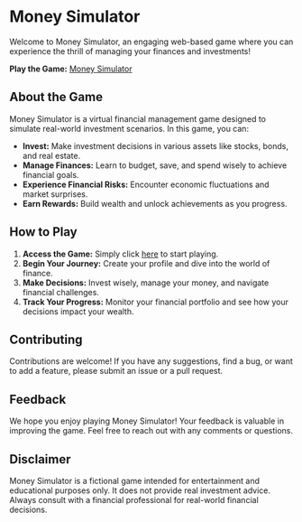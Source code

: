 # Money Simulator

Welcome to Money Simulator, an engaging web-based game where you can experience the thrill of managing your finances and investments!

**Play the Game:** [Money Simulator](http://money-sim.free.nf/?i=1)

## About the Game

Money Simulator is a virtual financial management game designed to simulate real-world investment scenarios. In this game, you can:

- **Invest:** Make investment decisions in various assets like stocks, bonds, and real estate.
- **Manage Finances:** Learn to budget, save, and spend wisely to achieve financial goals.
- **Experience Financial Risks:** Encounter economic fluctuations and market surprises.
- **Earn Rewards:** Build wealth and unlock achievements as you progress.

## How to Play

1. **Access the Game:** Simply click [here](http://money-sim.free.nf/?i=1) to start playing.
2. **Begin Your Journey:** Create your profile and dive into the world of finance.
3. **Make Decisions:** Invest wisely, manage your money, and navigate financial challenges.
4. **Track Your Progress:** Monitor your financial portfolio and see how your decisions impact your wealth.

## Contributing

Contributions are welcome! If you have any suggestions, find a bug, or want to add a feature, please submit an issue or a pull request.

## Feedback

We hope you enjoy playing Money Simulator! Your feedback is valuable in improving the game. Feel free to reach out with any comments or questions.

## Disclaimer

Money Simulator is a fictional game intended for entertainment and educational purposes only. It does not provide real investment advice. Always consult with a financial professional for real-world financial decisions.
